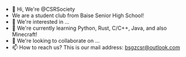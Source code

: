 - 👋 Hi, We're @CSRSociety 
- We are a student club from Baise Senior High School!
- 👀 We're interested in ...
- 🌱 We're currently learning Python, Rust, C/C++, Java, and also Minecraft!
- 💞️ We're looking to collaborate on ...
- 📫 How to reach us? This is our mail address: bsgzcsr@outlook.com

<!---
CSRSociety/CSRSociety is a ✨ special ✨ repository because its `README.md` (this file) appears on your GitHub profile.
You can click the Preview link to take a look at your changes.
--->
